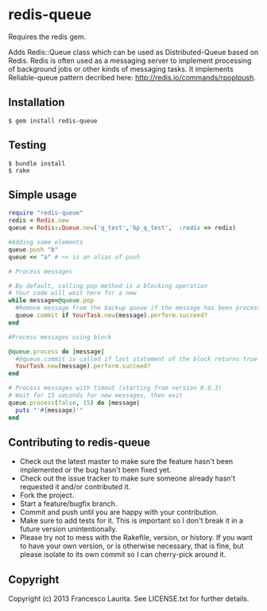 redis-queue
=============
Requires the redis gem.

Adds Redis::Queue class which can be used as Distributed-Queue based on Redis.
Redis is often used as a messaging server to implement processing of background jobs or other kinds of messaging tasks.
It implements Reliable-queue pattern decribed here: http://redis.io/commands/rpoplpush.

Installation
----------------
    $ gem install redis-queue

Testing
----------------
    $ bundle install
    $ rake

Simple usage
----------------

```ruby
require "redis-queue"
redis = Redis.new
queue = Redis::Queue.new('q_test','bp_q_test',  :redis => redis)

#Adding some elements
queue.push "b" 
queue << "a" # << is an alias of push

# Process messages

# By default, calling pop method is a blocking operation
# Your code will wait here for a new  
while message=@queue.pop
  #Remove message from the backup queue if the message has been processed without errors
  queue.commit if YourTask.new(message).perform.succeed?
end

#Process messages using block

@queue.process do |message|
  #@queue.commit is called if last statement of the block returns true
  YourTask.new(message).perform.succeed?
end

# Process messages with timout (starting from version 0.0.3)
# Wait for 15 seconds for new messages, then exit
queue.process(false, 15) do |message|
  puts "'#{message}'" 
end

```
Contributing to redis-queue
----------------
 
* Check out the latest master to make sure the feature hasn't been implemented or the bug hasn't been fixed yet.
* Check out the issue tracker to make sure someone already hasn't requested it and/or contributed it.
* Fork the project.
* Start a feature/bugfix branch.
* Commit and push until you are happy with your contribution.
* Make sure to add tests for it. This is important so I don't break it in a future version unintentionally.
* Please try not to mess with the Rakefile, version, or history. If you want to have your own version, or is otherwise necessary, that is fine, but please isolate to its own commit so I can cherry-pick around it.

Copyright
----------------

Copyright (c) 2013 Francesco Laurita. See LICENSE.txt for
further details.

